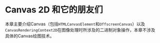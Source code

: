 # Canvas 2D 和它的朋友们

本章主要介绍Canvas（包括`HTMLCanvasElement`和`OffscreenCanvas`）以及`CanvasRenderingContext2D`在图像处理时所涉及的二进制对象操作，本章不涉及具体的Canvas绘图技术。
